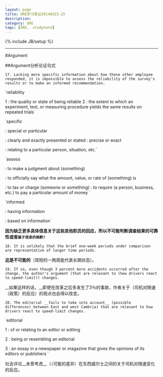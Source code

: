 ```yaml
---
layout: page
title: GRE学习笔记20140423-25
description: 
category: GRE
tags: [GRE， studynote]
---
```

{% include JB/setup %}

---

#Argument

##Argument分析论证句式

	17. Lacking more specific information about how these other employee responded, it is impossible to assess the reliability of the survey's results or to make an informed recommendation.

`reliability

1 : the quality or state of being reliable
2 : the extent to which an experiment, test, or measuring procedure yields the same results on repeated trials`

`specific

: special or particular

: clearly and exactly presented or stated : precise or exact

: relating to a particular person, situation, etc.`

`assess

: to make a judgment about (something)

: to officially say what the amount, value, or rate of (something) is

: to tax or charge (someone or something) : to require (a person, business, etc.) to pay a particular amount of money
`

`informed

: having information

: based on information`

__因为缺乏更多具体信息关于这些其他职员的回应，所以不可能判断调查结果的可靠性或者`基于信息的推断?`__

	18. It is unlikely that the brief one-week periods under comparison are representative of longer time periods.


__这是不可能的__（简短的一两周能代表长期状态）。

	19. If so, even though 3 percent more accidents occurred after the change, the author's argument (that are relevant to (how drivers react to speed-limit)) changes.

__如果这样的话，__即使在改革之后多发生了3％的事故，作者关于（司机对限速（政策）的反应）的观点也会得以改变。

	20. The editorial __fails to take into account__ (possible differences) between East and west Cambria) that are relevant to how drivers react to speed-limit changes.

`editorial

1 : of or relating to an editor or editing <an editorial office>

2 : being or resembling an editorial <an editorial statement>

3 : an essay in a newspaper or magazine that gives the opinions of its editors or publishers
`

社会评论__未曾考虑__（（可能的差异）在东西威尔士之间的关于司机对限速变化的反应。
